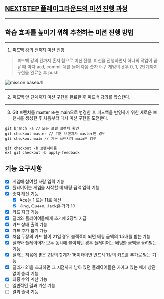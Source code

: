 ## [NEXTSTEP 플레이그라운드의 미션 진행 과정](https://github.com/next-step/nextstep-docs/blob/master/playground/README.md)

---
## 학습 효과를 높이기 위해 추천하는 미션 진행 방법

---
1. 피드백 강의 전까지 미션 진행 
> 피드백 강의 전까지 혼자 힘으로 미션 진행. 미션을 진행하면서 하나의 작업이 끝날 때 마다 add, commit
> 예를 들어 다음 숫자 야구 게임의 경우 0, 1, 2단계까지 구현을 완료한 후 push

![mission baseball](https://raw.githubusercontent.com/next-step/nextstep-docs/master/playground/images/mission_baseball.png)

---
2. 피드백 앞 단계까지 미션 구현을 완료한 후 피드백 강의를 학습한다.

---
3. Git 브랜치를 master 또는 main으로 변경한 후 피드백을 반영하기 위한 새로운 브랜치를 생성한 후 처음부터 다시 미션 구현을 도전한다.

```
git branch -a // 모든 로컬 브랜치 확인
git checkout master // 기본 브랜치가 master인 경우
git checkout main // 기본 브랜치가 main인 경우

git checkout -b 브랜치이름
ex) git checkout -b apply-feedback
```


## 기능 요구사항
- [X] 게임에 참여할 사람 입력 기능
- [X] 플레이어는 게임을 시작할 때 배팅 금액 입력 기능
- [X] 숫자 계산 기능
  - [X] Ace는 1 또는 11로 계산
  - [X] King, Queen, Jack은 각각 10
- [X] 카드 지급 기능
- [X] 딜러와 플레이어들에게 초기에 2장씩 지급
- [X] 카드 상태 출력 기능
- [X] 카드 추가 뽑기 기능
- [X] 처음 두장의 카드 합이 21일 경우 블랙잭이 되면 베팅 금액의 1.5배를 받는 기능
- [X] 딜러와 플레이어가 모두 동시에 블랙잭인 경우 플레이어는 베팅한 금액을 돌려받는 기능
- [X] 딜러는 처음에 받은 2장의 합계가 16이하이면 반드시 1장의 카드를 추가로 받는 기능
- [X] 딜러가 21을 초과하면 그 시점까지 남아 있던 플레이어들은 가지고 있는 패에 상관 없이 승리 기능
- [X] 최종 수익 계산 기능
- [ ] 일반적인 결과 계산 기능
- [ ] 결과 출력 기능
